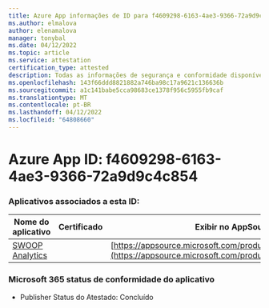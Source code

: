 ```yaml
---
title: Azure App informações de ID para f4609298-6163-4ae3-9366-72a9d9c4c854
ms.author: elmalova
author: elenamalova
manager: tonybal
ms.date: 04/12/2022
ms.topic: article
ms.service: attestation
certification_type: attested
description: Todas as informações de segurança e conformidade disponíveis para f4609298-6163-4ae3-9366-72a9d9c4c854.
ms.openlocfilehash: 143f66ddd8821882a746ba98c17a9621c136636b
ms.sourcegitcommit: a1c141babe5cca98683ce1378f956c5955fb9caf
ms.translationtype: MT
ms.contentlocale: pt-BR
ms.lasthandoff: 04/12/2022
ms.locfileid: "64808660"
---
```

# <a name="azure-app-id-f4609298-6163-4ae3-9366-72a9d9c4c854"></a>Azure App ID: f4609298-6163-4ae3-9366-72a9d9c4c854


### <a name="apps-associated-with-this-id"></a>Aplicativos associados a esta ID:
| **Nome do aplicativo** | **Certificado** | **Exibir no AppSource** |
|--------------|---------------|-----------------------|
| [SWOOP Analytics](../forward/WA200000877.md) |  | [https://appsource.microsoft.com/product/office/WA200000877](https://appsource.microsoft.com/product/office/WA200000877) |

### <a name="microsoft-365-app-compliance-status"></a>Microsoft 365 status de conformidade do aplicativo
- Publisher Status do Atestado: Concluído
